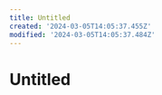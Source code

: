 ```yaml
---
title: Untitled
created: '2024-03-05T14:05:37.455Z'
modified: '2024-03-05T14:05:37.484Z'
---
```


# Untitled
